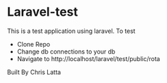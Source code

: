 # Laravel-test

This is a test application using laravel. 
To test
  - Clone Repo
  - Change db connections to your db
  - Navigate to http://localhost/laravel/test/public/rota

Built By Chris Latta
